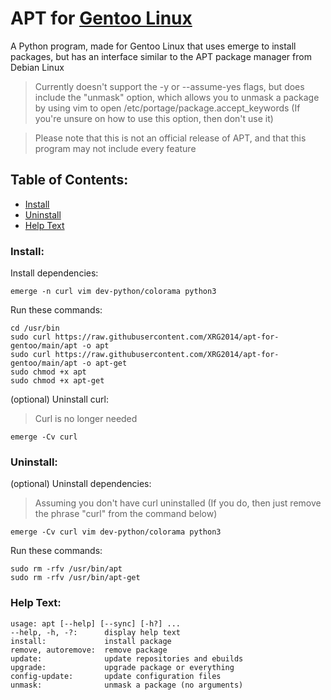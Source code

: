# APT for [Gentoo Linux](https://gentoo.org/)
A Python program, made for Gentoo Linux that uses emerge to install packages, but has an interface similar to the APT package manager from Debian Linux

> Currently doesn't support the -y or --assume-yes flags, but does include the "unmask" option, which allows you to unmask a package by using vim to open /etc/portage/package.accept_keywords (If you're unsure on how to use this option, then don't use it) 

> Please note that this is not an official release of APT, and that this program may not include every feature

## Table of Contents:

- [Install](/#install)
- [Uninstall](/#uninstall)
- [Help Text](/#help-text)

### Install:

Install dependencies:

```
emerge -n curl vim dev-python/colorama python3
```

Run these commands:

```
cd /usr/bin
sudo curl https://raw.githubusercontent.com/XRG2014/apt-for-gentoo/main/apt -o apt
sudo curl https://raw.githubusercontent.com/XRG2014/apt-for-gentoo/main/apt -o apt-get
sudo chmod +x apt
sudo chmod +x apt-get
```

(optional) Uninstall curl:

> Curl is no longer needed

```
emerge -Cv curl
```

### Uninstall:

(optional) Uninstall dependencies:

> Assuming you don't have curl uninstalled (If you do, then just remove the phrase "curl" from the command below) 

```
emerge -Cv curl vim dev-python/colorama python3
```

Run these commands:

```
sudo rm -rfv /usr/bin/apt
sudo rm -rfv /usr/bin/apt-get
```

### Help Text:

```
usage: apt [--help] [--sync] [-h?] ...
--help, -h, -?:      display help text
install:             install package
remove, autoremove:  remove package
update:              update repositories and ebuilds
upgrade:             upgrade package or everything
config-update:       update configuration files
unmask:              unmask a package (no arguments)
```
